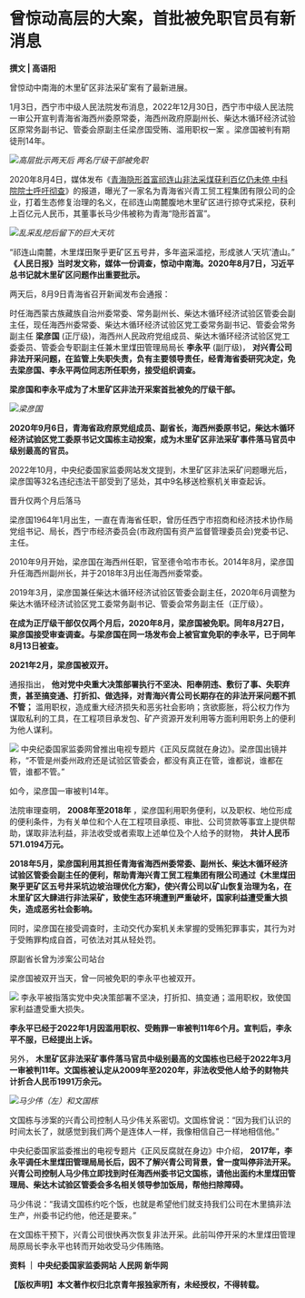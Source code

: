 # 曾惊动高层的大案，首批被免职官员有新消息

**撰文 | 高语阳**

曾惊动中南海的木里矿区非法采矿案有了最新进展。

1月3日，西宁市中级人民法院发布消息，2022年12月30日，西宁市中级人民法院一审公开宣判青海省海西州委原常委，海西州政府原副州长、柴达木循环经济试验区原常务副书记、管委会原副主任梁彦国受贿、滥用职权一案
。梁彦国被判有期徒刑14年。

![](https://inews.gtimg.com/news_bt/OVZM8y14xYFuHkJ6zOo2pA6AJYzOd5BIcklOq_oy5dvhYAA/1000)_高层批示两天后
两名厅级干部被免职_

2020年8月4日，媒体发布《[青海隐形首富祁连山非法采煤获利百亿仍未停
中科院院士呼吁彻查](https://new.qq.com/rain/a/FIN2020080400713500)》的报道，曝光了一家名为青海省兴青工贸工程集团有限公司的企业，打着生态修复治理的名义，在祁连山南麓腹地木里矿区进行掠夺式采挖，获利上百亿元人民币，其董事长马少伟被称为青海“隐形首富”。

![](https://inews.gtimg.com/news_bt/Oa6tSWzm9yqnMOlYc4H55jO41nbEDuzugesjIGkAY4-zoAA/1000)_乱采乱挖后留下的巨大天坑_

“祁连山南麓，木里煤田聚乎更矿区五号井，多年盗采滥挖，形成骇人‘天坑’渣山。”
**《人民日报》当时发文称，媒体一份调查，惊动中南海。2020年8月7日，习近平总书记就木里矿区问题作出重要批示。**

两天后，8月9日青海省召开新闻发布会通报：

时任海西蒙古族藏族自治州委常委、常务副州长、柴达木循环经济试验区管委会副主任，现任海西州委常委、柴达木循环经济试验区党工委常务副书记、管委会常务副主任
**梁彦国** (正厅级)，海西州人民政府党组成员、柴达木循环经济试验区党工委委员、管委会专职副主任兼木里煤田管理局局长 **李永平** (副厅级)，
**对兴青公司非法开采问题，在监管上失职失责，负有主要领导责任，经青海省委研究决定，免去梁彦国、李永平两位同志所任职务，接受组织调查。**

**梁彦国和李永平成为了木里矿区非法开采案首批被免的厅级干部。**

![](https://inews.gtimg.com/news_bt/OeV94VrDWLezK6bdgvMbB5Qxci-EWIZCyo_qUSkb8c41kAA/1000)_梁彦国_

**2020年9月6日，青海省政府原党组成员、副省长，海西州委原书记，柴达木循环经济试验区党工委原书记文国栋主动投案，成为木里矿区非法采矿事件落马官员中级别最高的官员。**

2022年10月，中央纪委国家监委网站发文提到，木里矿区非法采矿问题曝光后，梁彦国等32名违纪违法干部受到了惩处，其中9名移送检察机关审查起诉。

晋升仅两个月后落马

梁彦国1964年1月出生，一直在青海省任职，曾历任西宁市招商和经济技术协作局党组书记、局长，西宁市经济委员会(市政府国有资产监督管理委员会)党委书记、主任。

2010年9月开始，梁彦国在海西州任职，官至德令哈市市长。2014年8月，梁彦国升任海西州副州长，并于2018年3月出任海西州委常委。

2019年3月，梁彦国兼任柴达木循环经济试验区管委会副主任，2020年6月调整为柴达木循环经济试验区党工委常务副书记、管委会常务副主任（正厅级）。

**在成为正厅级干部仅仅两个月后，2020年8月，梁彦国被免职。同年8月27日，粱彦国接受审查调查。与梁彦国在同一场发布会上被官宣免职的李永平，已于同年8月13日被查。**

**2021年2月，梁彦国被双开。**

通报指出，
**他对党中央重大决策部署执行不坚决、阳奉阴违、敷衍了事、失职弃责，甚至搞变通、打折扣、做选择，对青海兴青公司长期存在的非法开采问题不抓不管；**
滥用职权，造成重大经济损失和恶劣社会影响；贪欲膨胀，将公权力作为谋取私利的工具，在工程项目承发包、矿产资源开发利用等方面利用职务上的便利为他人谋利。

![](https://inews.gtimg.com/news_bt/OR0ZNhaiYp-FAfQXo1rVjBInswSVDkbkZLDMIZMw7dMikAA/1000)
中央纪委国家监委网曾推出电视专题片《正风反腐就在身边》。梁彦国出镜并称，“不管是州委州政府还是试验区管委会，都没有真正在管，谁都说，谁都在管，谁都不管。”

如今，梁彦国一审被判14年。

法院审理查明， **2008年至2018年**
，梁彦国利用职务便利，以及职权、地位形成的便利条件，为有关单位和个人在工程项目承揽、审批、公司贷款等事宜上提供帮助，谋取非法利益，非法收受或者索取上述单位及个人给予的财物，
**共计人民币571.0194万元。**

**2018年5月，梁彦国利用其担任青海省海西州委常委、副州长、柴达木循环经济试验区管委会副主任的便利，帮助青海兴青工贸工程集团有限公司通过《木里煤田聚乎更矿区五号井采坑边坡治理优化方案》，使兴青公司以矿山恢复治理为名，在木里矿区大肆进行非法采矿，致使生态环境遭到严重破坏，国家利益遭受重大损失，造成恶劣社会影响。**

同时，梁彦国在接受调查时，主动交代办案机关未掌握的受贿犯罪事实，其行为对于受贿罪构成自首，可依法对其从轻处罚。

原副省长曾为涉案公司站台

梁彦国被双开当天，曾一同被免职的李永平也被双开。

![](https://inews.gtimg.com/news_bt/OKJcgXJk_3V7LBpuLEdp67k4keMxNdjtb3YM5AQQcfTJIAA/1000)
李永平被指落实党中央决策部署不坚决，打折扣、搞变通；滥用职权，致使国家利益遭受重大损失。

**李永平已经于2022年1月因滥用职权、受贿罪一审被判11年6个月。宣判后，李永平不服，已经提出上诉。**

另外，
**木里矿区非法采矿事件落马官员中级别最高的文国栋也已经于2022年3月一审被判11年。文国栋被认定从2009年至2020年，非法收受他人给予的财物共计折合人民币1991万余元。**

![](https://inews.gtimg.com/news_bt/O4oyL01-tjCPBSb0yM0xydzHBSX44G4En1VJXfyiRKcwEAA/1000)_马少伟（左）和文国栋_

文国栋与涉案的兴青公司控制人马少伟关系密切。文国栋曾说：“因为我们认识的时间太长了，就感觉到我们两个是连体人一样，我像相信自己一样地相信他。”

中央纪委国家监委推出的电视专题片《正风反腐就在身边》中介绍，
**2017年，李永平调任木里煤田管理局局长后，因不了解兴青公司背景，曾一度叫停非法开采。兴青公司控制人马少伟立即找到时任海西州委书记文国栋，请他出面约木里煤田管理局、柴达木试验区管委会多名相关领导参加饭局，帮他扫除障碍。**

马少伟说：“我请文国栋约吃个饭，也就是希望他们就支持我们公司在木里搞非法生产，州委书记约他，他还是要来。”

在文国栋干预下，兴青公司很快再次恢复非法开采。此前叫停开采的木里煤田管理局原局长李永平也转而开始收受马少伟贿赂。

**资料 ｜ 中央纪委国家监委网站 人民网 新华网**

**【版权声明】本文著作权归北京青年报独家所有，未经授权，不得转载。**

